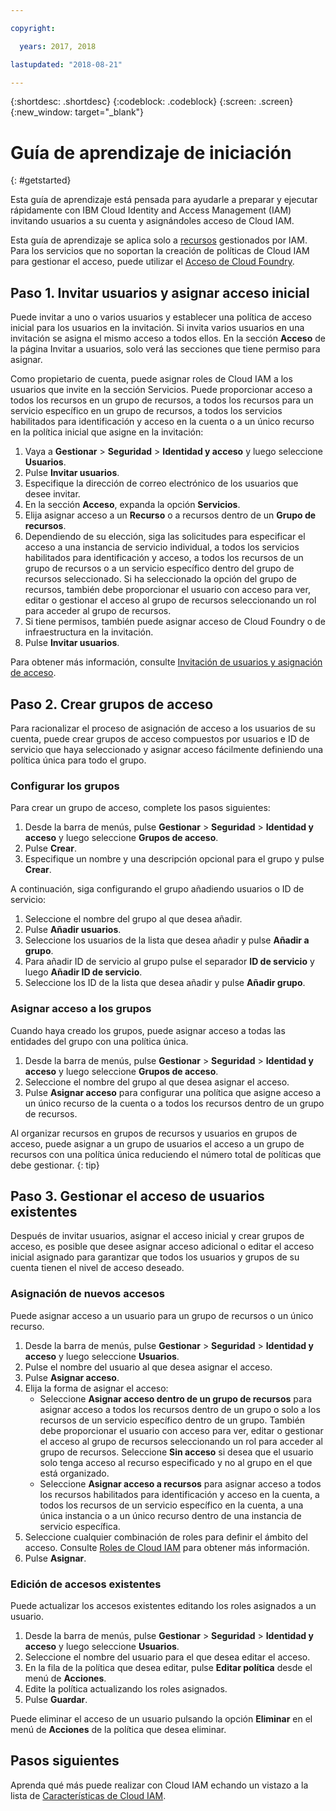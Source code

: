 ```yaml
---

copyright:

  years: 2017, 2018

lastupdated: "2018-08-21"

---
```


{:shortdesc: .shortdesc}
{:codeblock: .codeblock}
{:screen: .screen}
{:new_window: target="_blank"}

# Guía de aprendizaje de iniciación
{: #getstarted}

Esta guía de aprendizaje está pensada para ayudarle a preparar y ejecutar rápidamente con IBM Cloud Identity and Access Management (IAM) invitando usuarios a su cuenta y asignándoles acceso de Cloud IAM.

Esta guía de aprendizaje se aplica solo a [recursos](/docs/resources/acct_resources.html#resource) gestionados por IAM. Para los servicios que no soportan la creación de políticas de Cloud IAM para gestionar el acceso, puede utilizar el [Acceso de Cloud Foundry](/docs/iam/cfaccess.html#cfaccess).


## Paso 1. Invitar usuarios y asignar acceso inicial

Puede invitar a uno o varios usuarios y establecer una política de acceso inicial para los usuarios en la invitación. Si invita varios usuarios en una invitación se asigna el mismo acceso a todos ellos. En la sección **Acceso** de la página Invitar a usuarios, solo verá las secciones que tiene permiso para asignar.

Como propietario de cuenta, puede asignar roles de Cloud IAM a los usuarios que invite en la sección Servicios. Puede proporcionar acceso a todos los recursos en un grupo de recursos, a todos los recursos para un servicio específico en un grupo de recursos, a todos los servicios habilitados para identificación y acceso en la cuenta o a un único recurso en la política inicial que asigne en la invitación:

1. Vaya a **Gestionar** &gt; **Seguridad** &gt; **Identidad y acceso** y luego seleccione **Usuarios**.
2. Pulse **Invitar usuarios**.
3. Especifique la dirección de correo electrónico de los usuarios que desee invitar.
4. En la sección **Acceso**, expanda la opción **Servicios**.
5. Elija asignar acceso a un **Recurso** o a recursos dentro de un **Grupo de recursos**.
6. Dependiendo de su elección, siga las solicitudes para especificar el acceso a una instancia de servicio individual, a todos los servicios habilitados para identificación y acceso, a todos los recursos de un grupo de recursos o a un servicio específico dentro del grupo de recursos seleccionado. Si ha seleccionado la opción del grupo de recursos, también debe proporcionar el usuario con acceso para ver, editar o gestionar el acceso al grupo de recursos seleccionando un rol para acceder al grupo de recursos.
7. Si tiene permisos, también puede asignar acceso de Cloud Foundry o de infraestructura en la invitación.
8. Pulse **Invitar usuarios**.

Para obtener más información, consulte [Invitación de usuarios y asignación de acceso](/docs/iam/iamuserinv.html#iamuserinv).

## Paso 2. Crear grupos de acceso

Para racionalizar el proceso de asignación de acceso a los usuarios de su cuenta, puede crear grupos de acceso compuestos por usuarios e ID de servicio que haya seleccionado y asignar acceso fácilmente definiendo una política única para todo el grupo.

### Configurar los grupos

Para crear un grupo de acceso, complete los pasos siguientes:

1. Desde la barra de menús, pulse **Gestionar** &gt; **Seguridad** &gt; **Identidad y acceso** y luego seleccione **Grupos de acceso**.
2. Pulse **Crear**.
3. Especifique un nombre y una descripción opcional para el grupo y pulse **Crear**.

A continuación, siga configurando el grupo añadiendo usuarios o ID de servicio:

1. Seleccione el nombre del grupo al que desea añadir.
2. Pulse **Añadir usuarios**.
3. Seleccione los usuarios de la lista que desea añadir y pulse **Añadir a grupo**.
4. Para añadir ID de servicio al grupo pulse el separador **ID de servicio** y luego **Añadir ID de servicio**.
5. Seleccione los ID de la lista que desea añadir y pulse **Añadir grupo**.

### Asignar acceso a los grupos

Cuando haya creado los grupos, puede asignar acceso a todas las entidades del grupo con una política única.

1. Desde la barra de menús, pulse **Gestionar** &gt; **Seguridad** &gt; **Identidad y acceso** y luego seleccione **Grupos de acceso**.
2. Seleccione el nombre del grupo al que desea asignar el acceso.
3. Pulse **Asignar acceso** para configurar una política que asigne acceso a un único recurso de la cuenta o a todos los recursos dentro de un grupo de recursos.

Al organizar recursos en grupos de recursos y usuarios en grupos de acceso, puede asignar a un grupo de usuarios el acceso a un grupo de recursos con una política única reduciendo el número total de políticas que debe gestionar.
{: tip}


## Paso 3. Gestionar el acceso de usuarios existentes

Después de invitar usuarios, asignar el acceso inicial y crear grupos de acceso, es posible que desee asignar acceso adicional o editar el acceso inicial asignado para garantizar que todos los usuarios y grupos de su cuenta tienen el nivel de acceso deseado.

### Asignación de nuevos accesos

Puede asignar acceso a un usuario para un grupo de recursos o un único recurso.

1. Desde la barra de menús, pulse **Gestionar** &gt; **Seguridad** &gt; **Identidad y acceso** y luego seleccione **Usuarios**.
2. Pulse el nombre del usuario al que desea asignar el acceso.
3. Pulse **Asignar acceso**.
4. Elija la forma de asignar el acceso:
    * Seleccione **Asignar acceso dentro de un grupo de recursos** para asignar acceso a todos los recursos dentro de un grupo o solo a los recursos de un servicio específico dentro de un grupo. También debe proporcionar el usuario con acceso para ver, editar o gestionar el acceso al grupo de recursos seleccionando un rol para acceder al grupo de recursos. Seleccione **Sin acceso** si desea que el usuario solo tenga acceso al recurso especificado y no al grupo en el que está organizado.
    * Seleccione **Asignar acceso a recursos** para asignar acceso a todos los recursos habilitados para identificación y acceso en la cuenta, a todos los recursos de un servicio específico en la cuenta, a una única instancia o a un único recurso dentro de una instancia de servicio específica.
5. Seleccione cualquier combinación de roles para definir el ámbito del acceso. Consulte [Roles de Cloud IAM](/docs/iam/users_roles.html#iamusermanrol) para obtener más información.
6. Pulse **Asignar**.


### Edición de accesos existentes

Puede actualizar los accesos existentes editando los roles asignados a un usuario.

1. Desde la barra de menús, pulse **Gestionar** &gt; **Seguridad** &gt; **Identidad y acceso** y luego seleccione **Usuarios**.
2. Seleccione el nombre del usuario para el que desea editar el acceso.
3. En la fila de la política que desea editar, pulse **Editar política** desde el menú de **Acciones**.
4. Edite la política actualizando los roles asignados.
5. Pulse **Guardar**.

Puede eliminar el acceso de un usuario pulsando la opción **Eliminar** en el menú de **Acciones** de la política que desea eliminar.

## Pasos siguientes

Aprenda qué más puede realizar con Cloud IAM echando un vistazo a la lista de [Características de Cloud IAM](/docs/iam/index.html#features).
